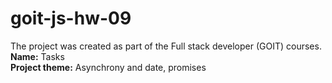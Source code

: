 # goit-js-hw-09
The project was created as part of the Full stack developer (GOIT) courses. <br>
<b>Name:</b> Tasks<br>
<b>Project theme:</b> Asynchrony and date, promises
